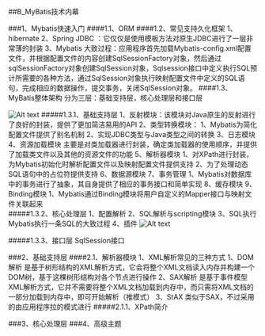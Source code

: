 
##B_MyBatis技术内幕

###1、Mybatis快速入门
####1.1、ORM
####1.2、常见支持久化框架
	1、hibernate
	2、Spring JDBC ：它仅仅是使用模板方法对原生JDBC进行了一层非常薄的封装
	3、Mybatis 
		大致过程：应用程序首先加载Mybatis-config.xml配置文件，并根据配置文件的内容创建SqlSessionFactory对象，然后通过sqlSessionFactory对象创建SqlSession对象，Sqlsession接口中定义执行SQL预计所需要的各种方法，通过SqlSession对象执行映射配置文件中定义的SQL语句，完成相应的数据操作，提交事务，关闭SqlSession对象。
####1.3、MyBatis整体架构
	分为三层：基础支持层，核心处理层和接口层
	
![Alt text](./1558251490917.png)
#####1.3.1、基础支持层
	1、反射模块：该模块对Java原生的反射进行了良好的封装，提供了更加简洁易用的API
	2、类型转换模块：
		1、Mybatis为简化配置文件提供了别名机制
		2、实现JDBC类型与Java类型之间的转换
	3、日志模块
	4、资源加载模块
		主要是对类加载器进行封装，确定类加载器的使用顺序，并提供了加载类文件以及其他的资源文件的功能
	5、解析器模块
		1、对XPath进行封装，为Mybatis初始化时解析配置文件以及映射配置文件提供支持
		2、为了处理动态SQL语句中的占位符提供支持
	6、数据源模块
	7、事务管理
		1、Mybatis对数据库中的事务进行了抽象，其自身提供了相应的事务接口和简单实现
	8、缓存模块
	9、Binding模块
		1、Mybatis通过Binding模块将用户自定义的Mapper接口与映射文件关联起来	
#####1.3.2、核心处理层
	1、配置解析
	2、SQL解析与scripting模块
	3、SQL执行
		Mybatis执行一条SQL的大致过程
	4、插件
![Alt text](./1558253542551.png)

	
#####1.3.3、接口层
	SqlSession接口
	
###2、基础支持层
####2.1、解析器模块
	1、XML解析常见的三种方式
		1、DOM解析
			是基于树形结构的XML解析方式，它会将整个XML文档读入内存并构建一个DOM树，基于这棵树形结构对各个节点进行操作
		2、SAX解析
			是基于事件模型XML解析方式，它并不需要将整个XML文档加载到内存中，而只需将XML文档的一部分加载到内存中，即可开始解析（推模式）
		3、StAX
			类似于SAX，不过采用的由应用程序拉的模式进行
#####2.1.1、XPath简介
	
###3、核心处理层
###4、高级主题
